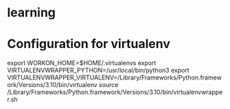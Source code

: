 # learning

# Configuration for virtualenv
export WORKON_HOME=$HOME/.virtualenvs
export VIRTUALENVWRAPPER_PYTHON=/usr/local/bin/python3
export VIRTUALENVWRAPPER_VIRTUALENV=/Library/Frameworks/Python.framework/Versions/3.10/bin/virtualenv
source /Library/Frameworks/Python.framework/Versions/3.10/bin/virtualenvwrapper.sh
